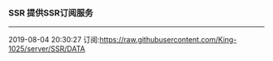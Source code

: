### SSR 提供SSR订阅服务
---
2019-08-04 20:30:27 订阅:https://raw.githubusercontent.com/King-1025/server/SSR/DATA
